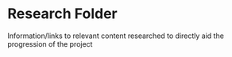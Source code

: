 # Research Folder #

Information/links to relevant content researched to directly aid the progression of the project
